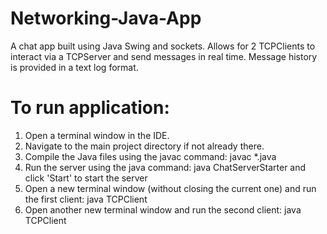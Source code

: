 # Networking-Java-App
A chat app built using Java Swing and sockets. Allows for 2 TCPClients to interact via a TCPServer and send messages in real time. Message history is provided in a text log format.



# To run application:

1. Open a terminal window in the IDE.
2. Navigate to the main project directory if not already there.
3. Compile the Java files using the javac command:
 javac *.java
4. Run the server using the java command:
 java ChatServerStarter
and click 'Start' to start the server
5. Open a new terminal window (without closing the current one) and run the first client:
 java TCPClient
6. Open another new terminal window and run the second client:
 java TCPClient

